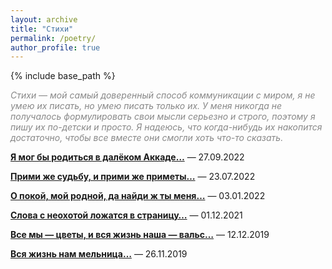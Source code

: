 ```yaml
---
layout: archive
title: "Стихи"
permalink: /poetry/
author_profile: true
---
```


{% include base_path %}

<p style="color:#888888;"><i>Стихи — мой самый доверенный способ коммуникации с миром, я не умею их писать, но умею писать только их.
У меня никогда не получалось формулировать свои мысли серьезно и строго, поэтому я пишу их по-детски и просто.
Я надеюсь, что когда-нибудь их накопится достаточно, чтобы все вместе они смогли хоть что-то сказать.</i></p>

<b><a href="https://areyde.com/poetry/2022-09-27">Я мог бы родиться в далёком Аккаде…</a></b>  — 27.09.2022

<b><a href="https://areyde.com/poetry/2022-07-23">Прими же судьбу, и прими же приметы…</a></b> — 23.07.2022

<b><a href="https://areyde.com/poetry/2022-01-03">О покой, мой родной, да найди ж ты меня…</a></b> — 03.01.2022

<b><a href="https://areyde.com/poetry/2021-12-01">Слова с неохотой ложатся в страницу…</a></b> — 01.12.2021

<b><a href="https://areyde.com/poetry/2019-12-12">Все мы — цветы, и вся жизнь наша — вальс…</a></b> — 12.12.2019

<b><a href="https://areyde.com/poetry/2019-11-26">Вся жизнь нам мельница…</a></b> — 26.11.2019